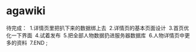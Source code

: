 # agawiki&nbsp;
待完成：&nbsp;
1.详情页里把扒下来的数据绑上去&nbsp;
2.详情页的基本页面设计&nbsp;
3.首页优化一下界面&nbsp;
4.试着发布&nbsp;
5.把全部人物数据扔进服务器数据库&nbsp;
6.人物详情页中更多的资料&nbsp;
7.END&nbsp;;
